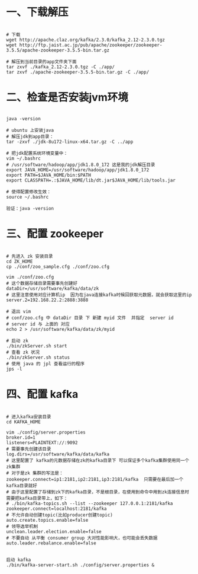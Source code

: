 # 一、下载解压

<pre><code>
# 下载
wget http://apache.claz.org/kafka/2.3.0/kafka_2.12-2.3.0.tgz
wget http://ftp.jaist.ac.jp/pub/apache/zookeeper/zookeeper-3.5.5/apache-zookeeper-3.5.5-bin.tar.gz

# 解压到当前目录的app文件夹下面
tar zxvf ./kafka_2.12-2.3.0.tgz -C ./app/
tar zxvf ./apache-zookeeper-3.5.5-bin.tar.gz -C ./app/
</code></pre>

# 二、检查是否安装jvm环境
<pre><code>
java -version

# ubuntu 上安装java  
# 解压jdk到app目录：
tar -zxvf ./jdk-8u172-linux-x64.tar.gz -C ../app

# 把jdk配置系统环境变量中： 
vim ~/.bashrc
# /usr/software/hadoop/app/jdk1.8.0_172 这是我的jdk解压目录
export JAVA_HOME=/usr/software/hadoop/app/jdk1.8.0_172
export PATH=$JAVA_HOME/bin:$PATH
export CLASSPATH=.:$JAVA_HOME/lib/dt.jar$JAVA_HOME/lib/tools.jar

# 使得配置修改生效：
source ~/.bashrc

验证：java -version 
</code></pre>

# 三、配置 zookeeper 
<pre><code>
# 先进入 zk 安装目录
cd ZK_HOME
cp ./conf/zoo_sample.cfg ./conf/zoo.cfg

vim ./conf/zoo.cfg
# 这个数据存储目录需要事先创建好
dataDir=/usr/software/kafka/data/zk
# 这里注意使用对应计算机ip  因为在java连接kafka时候回获取元数据，就会获取这里的ip
server.2=192.168.22.2:2888:3888

# 退出 vim  
# conf/zoo.cfg 中 dataDir 目录 下 新建 myid 文件  并指定  server id 
# server id 与 上面的 对应
echo 2 > /usr/software/kafka/data/zk/myid

# 启动 zk
./bin/zkServer.sh start
# 查看 zk 状况
./bin/zkServer.sh status
# 使用 java 的 jpl 查看运行的程序
jps -l
</code></pre>

# 四、配置 kafka
<pre><code>
# 进入kafka安装目录
cd KAFKA_HOME

vim ./config/server.properties
broker.id=1
listeners=PLAINTEXT://:9092
# 需要事先创建该目录
log.dirs=/usr/software/kafka/data/kafka
# 这里配置了 kafka的元数据存储在zk的kafka目录下 可以保证多个kafka集群使用同一个zk集群
# 对于是zk 集群的写法是： zookeeper.connect=ip1:2181,ip2:2181,ip3:2181/kafka  只需要在最后加一个kafka目录就好
# 由于这里配置了存储到zk下的kafka目录，不是根目录，在使用到命令中用到zk连接信息时需要把kafka目录带上，如下：
# ./bin/kafka-topics.sh --list --zookeeper 127.0.0.1:2181/kafka
zookeeper.connect=localhost:2181/kafka
# 不允许自动创建topic(比如producer创建topic)
auto.create.topics.enable=false
# 领导选举机制
unclean.leader.election.enable=false
# 不要自动 从平衡 consumer group 大对性能影响大，也可能会丢失数据
auto.leader.rebalance.enable=false


启动 kafka
./bin/kafka-server-start.sh ./config/server.properties &
</code></pre>
